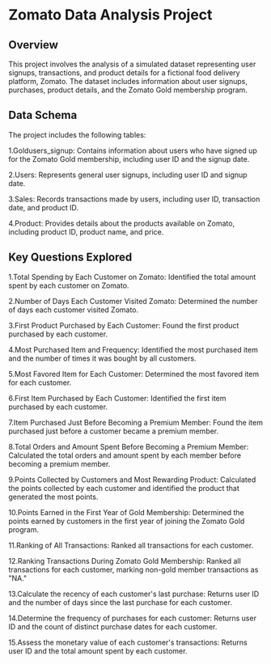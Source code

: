 # Zomato Data Analysis Project

## Overview
This project involves the analysis of a simulated dataset representing user signups, transactions, and product details for a fictional food delivery platform, Zomato. The dataset includes information about user signups, purchases, product details, and the Zomato Gold membership program.

## Data Schema
The project includes the following tables:

1.Goldusers_signup: Contains information about users who have signed up for the Zomato Gold membership, including user ID and the signup date.

2.Users: Represents general user signups, including user ID and signup date.

3.Sales: Records transactions made by users, including user ID, transaction date, and product ID.

4.Product: Provides details about the products available on Zomato, including product ID, product name, and price.

## Key Questions Explored
1.Total Spending by Each Customer on Zomato:
  Identified the total amount spent by each customer on Zomato.
  
2.Number of Days Each Customer Visited Zomato:
  Determined the number of days each customer visited Zomato.
  
3.First Product Purchased by Each Customer:
  Found the first product purchased by each customer.
  
4.Most Purchased Item and Frequency:
  Identified the most purchased item and the number of times it was bought by all customers.
  
5.Most Favored Item for Each Customer:
  Determined the most favored item for each customer.
  
6.First Item Purchased by Each Customer:
  Identified the first item purchased by each customer.
  
7.Item Purchased Just Before Becoming a Premium Member:
  Found the item purchased just before a customer became a premium member.
  
8.Total Orders and Amount Spent Before Becoming a Premium Member:
  Calculated the total orders and amount spent by each member before becoming a premium member.
  
9.Points Collected by Customers and Most Rewarding Product:
  Calculated the points collected by each customer and identified the product that generated the most points.
  
10.Points Earned in the First Year of Gold Membership:
  Determined the points earned by customers in the first year of joining the Zomato Gold program.
  
11.Ranking of All Transactions:
  Ranked all transactions for each customer.
  
12.Ranking Transactions During Zomato Gold Membership:
  Ranked all transactions for each customer, marking non-gold member transactions as "NA."

13.Calculate the recency of each customer's last purchase:
  Returns user ID and the number of days since the last purchase for each customer.

14.Determine the frequency of purchases for each customer:
  Returns user ID and the count of distinct purchase dates for each customer.

15.Assess the monetary value of each customer's transactions:
  Returns user ID and the total amount spent by each customer.

  

